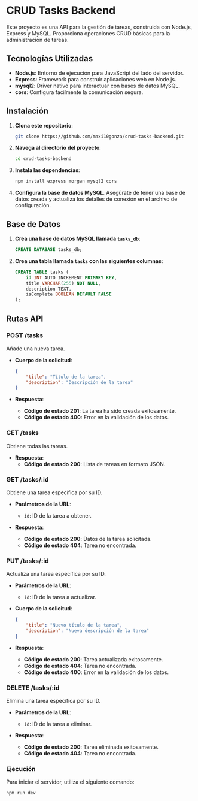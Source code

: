 # CRUD Tasks Backend

Este proyecto es una API para la gestión de tareas, construida con Node.js, Express y MySQL. Proporciona operaciones CRUD básicas para la administración de tareas.

## Tecnologías Utilizadas

- **Node.js**: Entorno de ejecución para JavaScript del lado del servidor.
- **Express**: Framework para construir aplicaciones web en Node.js.
- **mysql2**: Driver nativo para interactuar con bases de datos MySQL.
- **cors**: Configura fácilmente la comunicación segura.

## Instalación

1. **Clona este repositorio**:

    ```sh
    git clone https://github.com/maxi10gonza/crud-tasks-backend.git
    ```

2. **Navega al directorio del proyecto**:

    ```sh
    cd crud-tasks-backend
    ```

3. **Instala las dependencias**:

    ```sh
    npm install express morgan mysql2 cors
    ```

4. **Configura la base de datos MySQL**. Asegúrate de tener una base de datos creada y actualiza los detalles de conexión en el archivo de configuración.

## Base de Datos

1. **Crea una base de datos MySQL llamada `tasks_db`**:

    ```sql
    CREATE DATABASE tasks_db;
    ```

2. **Crea una tabla llamada `tasks` con las siguientes columnas**:

    ```sql
    CREATE TABLE tasks (
        id INT AUTO_INCREMENT PRIMARY KEY,
        title VARCHAR(255) NOT NULL,
        description TEXT,
        isComplete BOOLEAN DEFAULT FALSE
    );
    ```

## Rutas API

### POST /tasks

Añade una nueva tarea.

- **Cuerpo de la solicitud**:

    ```json
    {
        "title": "Título de la tarea",
        "description": "Descripción de la tarea"
    }
    ```

- **Respuesta**:
    - **Código de estado 201**: La tarea ha sido creada exitosamente.
    - **Código de estado 400**: Error en la validación de los datos.

### GET /tasks

Obtiene todas las tareas.

- **Respuesta**:
    - **Código de estado 200**: Lista de tareas en formato JSON.

### GET /tasks/:id

Obtiene una tarea específica por su ID.

- **Parámetros de la URL**:
    - `id`: ID de la tarea a obtener.

- **Respuesta**:
    - **Código de estado 200**: Datos de la tarea solicitada.
    - **Código de estado 404**: Tarea no encontrada.

### PUT /tasks/:id

Actualiza una tarea específica por su ID.

- **Parámetros de la URL**:
    - `id`: ID de la tarea a actualizar.

- **Cuerpo de la solicitud**:

    ```json
    {
        "title": "Nuevo título de la tarea",
        "description": "Nueva descripción de la tarea"
    }
    ```

- **Respuesta**:
    - **Código de estado 200**: Tarea actualizada exitosamente.
    - **Código de estado 404**: Tarea no encontrada.
    - **Código de estado 400**: Error en la validación de los datos.
    
### DELETE /tasks/:id

Elimina una tarea específica por su ID.

- **Parámetros de la URL**:
    - `id`: ID de la tarea a eliminar.

- **Respuesta**:
    - **Código de estado 200**: Tarea eliminada exitosamente.
    - **Código de estado 404**: Tarea no encontrada.

### Ejecución

Para iniciar el servidor, utiliza el siguiente comando:

```sh
npm run dev
